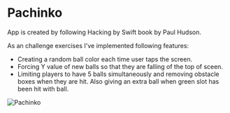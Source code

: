 # Pachinko

App is created by following Hacking by Swift book by Paul Hudson.

As an challenge exercises I've implemented following features:

- Creating a random ball color each time user taps the screen.
- Forcing Y value of new balls so that they are falling of the top of sceen.
- Limiting players to have 5 balls simultaneously and removing obstacle boxes when they are hit. Also giving an extra ball when green slot has been hit with ball.

![Pachinko](https://media.giphy.com/media/XECU8M0X66drhWdTu0/giphy.gif)
